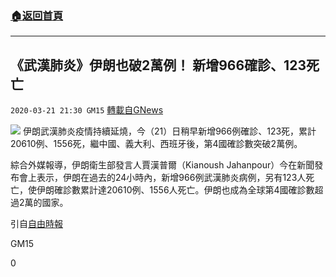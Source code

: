 ###  [:house:返回首頁](https://github.com/ourhimalayas/txt)
---

## 《武漢肺炎》伊朗也破2萬例！ 新增966確診、123死亡
`2020-03-21 21:30 GM15` [轉載自GNews](https://gnews.org/zh-hant/148135/)

![](https://s3-ap-northeast-1.amazonaws.com/news.guo.offload.media/wp-content/uploads/2020/03/21212136/php0Cn4K0.jpg)
伊朗武漢肺炎疫情持續延燒，今（21）日稍早新增966例確診、123死，累計20610例、1556死，繼中國、義大利、西班牙後，第4國確診數突破2萬例。

綜合外媒報導，伊朗衛生部發言人賈漢普爾（Kianoush Jahanpour）今在新聞發布會上表示，伊朗在過去的24小時內，新增966例武漢肺炎病例，另有123人死亡，使伊朗確診數累計達20610例、1556人死亡。伊朗也成為全球第4國確診數超過2萬的國家。

引自[自由時報](https://news.ltn.com.tw/news/world/breakingnews/3108031)

GM15

0
